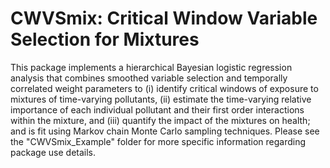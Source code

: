 # CWVSmix: Critical Window Variable Selection for Mixtures

This package implements a hierarchical Bayesian logistic regression analysis that combines smoothed variable selection and temporally correlated weight parameters to (i) identify critical windows of exposure to mixtures of time-varying pollutants, (ii) estimate the time-varying relative importance of each individual pollutant and their first order interactions within the mixture, and (iii) quantify the impact of the mixtures on health; and is fit using Markov chain Monte Carlo sampling techniques. Please see the "CWVSmix_Example" folder for more specific information regarding package use details.